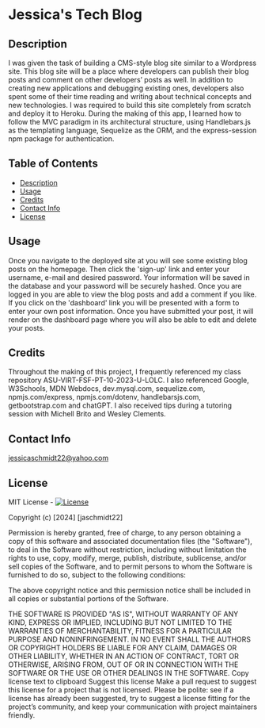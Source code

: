 # Jessica's Tech Blog

## Description

I was given the task of building a CMS-style blog site similar to a Wordpress site. This blog site will be a place where developers can publish their blog posts and comment on other developers’ posts as well. In addition to creating new applications and debugging existing ones, developers also spent some of their time reading and writing about technical concepts and new technologies. I was required to build this site completely from scratch and deploy it to Heroku. During the making of this app, I learned how to follow the MVC paradigm in its architectural structure, using Handlebars.js as the templating language, Sequelize as the ORM, and the express-session npm package for authentication.

## Table of Contents

- [Description](#description)
- [Usage](#usage)
- [Credits](#credits)
- [Contact Info](#contact-info)
- [License](#license)

## Usage

Once you navigate to the deployed site at you will see some existing blog posts on the homepage. Then click the 'sign-up' link and enter your username, e-mail and desired password. Your information will be saved in the database and your password will be securely hashed. Once you are logged in you are able to view the blog posts and add a comment if you like. If you click on the 'dashboard' link you will be presented with a form to enter your own post information. Once you have submitted your post, it will render on the dashboard page where you will also be able to edit and delete your posts.

## Credits

Throughout the making of this project, I frequently referenced my class repository ASU-VIRT-FSF-PT-10-2023-U-LOLC. I also referenced Google, W3Schools, MDN Webdocs, dev.mysql.com, sequelize.com, npmjs.com/express, npmjs.com/dotenv, handlebarsjs.com, getbootstrap.com and chatGPT. I also received tips during a tutoring session with Michell Brito and Wesley Clements.

## Contact Info

jessicaschmidt22@yahoo.com

## License

MIT License - [![License](https://img.shields.io/badge/License-MIT-green.svg)](https://choosealicense.com/licenses/mit/)

Copyright (c) [2024] [jaschmidt22]

Permission is hereby granted, free of charge, to any person obtaining a copy of this software and associated documentation files (the "Software"), to deal in the Software without restriction, including without limitation the rights to use, copy, modify, merge, publish, distribute, sublicense, and/or sell copies of the Software, and to permit persons to whom the Software is furnished to do so, subject to the following conditions:

The above copyright notice and this permission notice shall be included in all copies or substantial portions of the Software.

THE SOFTWARE IS PROVIDED "AS IS", WITHOUT WARRANTY OF ANY KIND, EXPRESS OR IMPLIED, INCLUDING BUT NOT LIMITED TO THE WARRANTIES OF MERCHANTABILITY, FITNESS FOR A PARTICULAR PURPOSE AND NONINFRINGEMENT. IN NO EVENT SHALL THE AUTHORS OR COPYRIGHT HOLDERS BE LIABLE FOR ANY CLAIM, DAMAGES OR OTHER LIABILITY, WHETHER IN AN ACTION OF CONTRACT, TORT OR OTHERWISE, ARISING FROM, OUT OF OR IN CONNECTION WITH THE SOFTWARE OR THE USE OR OTHER DEALINGS IN THE SOFTWARE. Copy license text to clipboard Suggest this license Make a pull request to suggest this license for a project that is not licensed. Please be polite: see if a license has already been suggested, try to suggest a license fitting for the project’s community, and keep your communication with project maintainers friendly.
